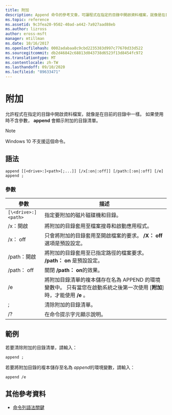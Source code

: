 ```yaml
---
title: 附加
description: Append 命令的參考文章，可讓程式在指定的目錄中開啟資料檔案，就像是在目前的目錄中一樣。
ms.topic: reference
ms.assetid: 9c3fea20-9502-40ad-a442-7a927aad88eb
ms.author: lizross
author: eross-msft
manager: mtillman
ms.date: 10/16/2017
ms.openlocfilehash: 0002adabaa8c9cbd2235383d997c77670d33d522
ms.sourcegitcommit: db2d46842c68813d043738d6523f13d8454fc972
ms.translationtype: MT
ms.contentlocale: zh-TW
ms.lasthandoff: 09/10/2020
ms.locfileid: "89633471"
---
```

# <a name="append"></a>附加

允許程式在指定的目錄中開啟資料檔案，就像是在目前的目錄中一樣。 如果使用時不含參數， **append** 會顯示附加的目錄清單。

> [!NOTE]
> Windows 10 不支援這個命令。

## <a name="syntax"></a>語法

```
append [[<drive>:]<path>[;...]] [/x[:on|:off]] [/path:[:on|:off] [/e]
append ;
```

### <a name="parameters"></a>參數

| 參數 | 描述 |
| --------- | ----------- |
| `[\<drive>:]<path>` | 指定要附加的磁片磁碟機和目錄。 |
| /x：開啟 | 將附加的目錄套用至檔案搜尋和啟動應用程式。 |
| /x： off | 只會將附加的目錄套用至開啟檔案的要求。 **/X： off**選項是預設設定。 |
| /path：開啟 | 將附加的目錄套用至已指定路徑的檔案要求。 **/path： on** 是預設設定。 |
| /path： off | 關閉 **/path： on**的效果。 |
| /e | 將附加目錄清單的複本儲存在名為 APPEND 的環境變數中。 只有當您在啟動系統之後第一次使用 [**附加**] 時，才能使用 **/e** 。 |
| ; | 清除附加的目錄清單。 |
| /? | 在命令提示字元顯示說明。 |

## <a name="examples"></a>範例

若要清除附加的目錄清單，請輸入：

```
append ;
```

若要將附加目錄的複本儲存至名為 *append*的環境變數，請輸入：

```
append /e
```

## <a name="additional-references"></a>其他參考資料

- [命令列語法關鍵](command-line-syntax-key.md)

